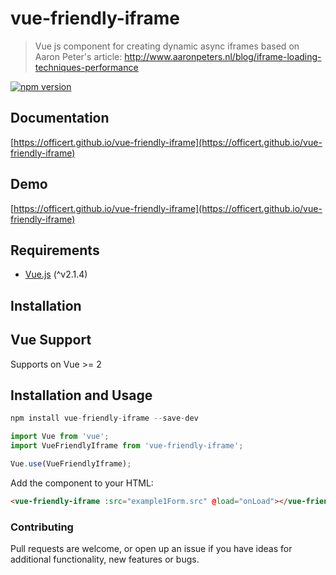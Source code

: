# vue-friendly-iframe
> Vue js component for creating dynamic async iframes based on Aaron Peter's article: http://www.aaronpeters.nl/blog/iframe-loading-techniques-performance

[![npm version](https://badge.fury.io/js/vue-friendly-iframe.svg)](https://badge.fury.io/js/vue-friendly-iframe)

## Documentation
[https://officert.github.io/vue-friendly-iframe](https://officert.github.io/vue-friendly-iframe)

## Demo
[https://officert.github.io/vue-friendly-iframe](https://officert.github.io/vue-friendly-iframe)

## Requirements
* [Vue.js](http://vuejs.org/) (^v2.1.4)

## Installation

## Vue Support

Supports on Vue >= 2

## Installation and Usage

```javascript
npm install vue-friendly-iframe --save-dev
```

```javascript
import Vue from 'vue';
import VueFriendlyIframe from 'vue-friendly-iframe';

Vue.use(VueFriendlyIframe);
```

Add the component to your HTML:

```html
<vue-friendly-iframe :src="example1Form.src" @load="onLoad"></vue-friendly-iframe>
```

### Contributing

Pull requests are welcome, or open up an issue if you have ideas for additional functionality, new features or bugs.
